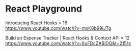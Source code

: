# React Playground

Introducing React Hooks = 16 <br />
https://www.youtube.com/watch?v=mxK8b99iJTg

Build an Expense Tracker | React Hooks & Context API = 12 <br />
https://www.youtube.com/watch?v=XuFDcZABiDQ&t=2151s